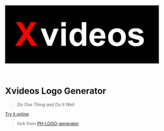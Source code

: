 <div align="center">

![](Xvideos.png)

 </div><br>

# Xvideos Logo Generator

> *Do One Thing and Do It Well*

[Try it online](https://urloser404.github.io/Xvideos-LOGO-generator/) 

> fork from [PH-LOGO-generator](https://github.com/ZJUGuoShuai/PH-Logo-Creator)